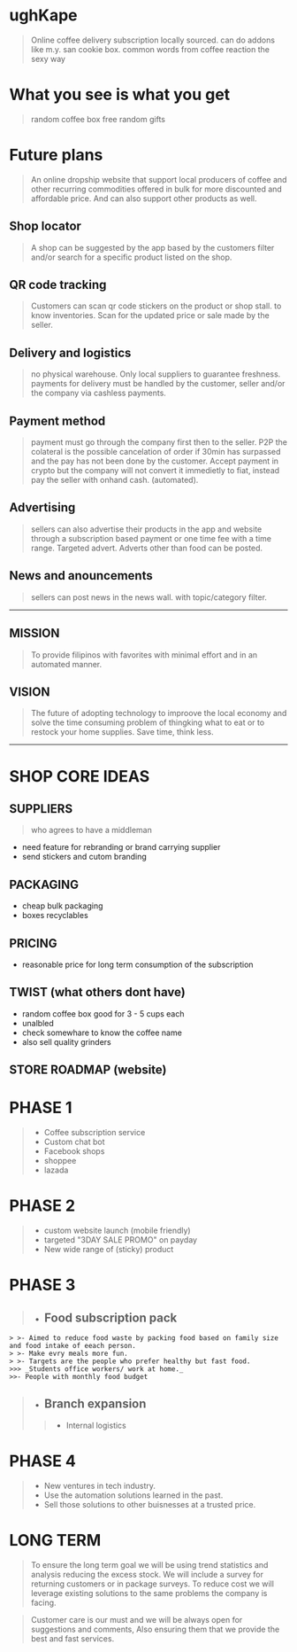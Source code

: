# ughKape
  > Online coffee delivery subscription locally sourced.
  > can do addons like m.y. san cookie box.
  > common words from coffee reaction the sexy way

# What you see is what you get
  > random coffee box
  > free random gifts

# Future plans
  > An online dropship website that support local producers of coffee and other recurring commodities offered in bulk for more discounted and affordable price. And can also  support other products as well.

## Shop locator
  > A shop can be suggested by the app based by the customers filter and/or search for a specific product listed on the shop.

## QR code tracking
  > Customers can scan qr code stickers on the product or shop stall. to know inventories.
  Scan for the updated price or sale made by the seller.

## Delivery and logistics
  > no physical warehouse. Only local suppliers to guarantee freshness.
  payments for delivery must be handled by the customer, seller and/or the company via cashless payments.
 
## Payment method
  > payment must go through the company first then to the seller.
  P2P the colateral is the possible cancelation of order if 30min has surpassed and the pay has not been done by the customer.
  Accept payment in crypto but the company will not convert it immedietly to fiat, instead pay the seller with onhand cash. (automated).

## Advertising
  > sellers can also advertise their products in the app and website through a subscription based payment or one time fee with a time range.
  Targeted advert.
  Adverts other than food can be posted.

## News and anouncements
  > sellers can post news in the news wall.
  with topic/category filter.

----------------------------------------------------------------------------------------------

## MISSION
> To provide filipinos with favorites with minimal effort and in an automated manner.

## VISION
> The future of adopting technology to improove the local economy and solve the time consuming problem of thingking what to eat or to restock your home supplies.
> Save time, think less.

----------------------------------------------------------------------------------------------

# SHOP CORE IDEAS

## SUPPLIERS	
> who agrees to have a middleman
- need feature for rebranding or brand carrying supplier
- send stickers and cutom branding 

## PACKAGING
- cheap bulk packaging
- boxes recyclables

## PRICING
- reasonable price for long term consumption of the subscription 

## TWIST (what others dont have)
- random coffee box good for 3 - 5 cups each
- unalbled
- check somewhare to know the coffee name
- also sell quality grinders

## STORE ROADMAP (website)
# PHASE 1
> - Coffee subscription service
> - Custom chat bot
> - Facebook shops
> - shoppee
> - lazada

# PHASE 2
> - custom website launch (mobile friendly)
> - targeted "3DAY SALE PROMO" on payday
> - New wide range of (sticky) product

# PHASE 3
> - ## Food subscription pack
	> >- Aimed to reduce food waste by packing food based on family size and food intake of eeach person.
	> >- Make evry meals more fun.
	> >- Targets are the people who prefer healthy but fast food.
	>>> _Students office workers/ work at home._
	>>- People with monthly food budget

> - ## Branch expansion
>>- Internal logistics

# PHASE 4
> - New ventures in tech industry.
> - Use the automation solutions learned in the past.
> - Sell those solutions to other buisnesses at a trusted price.

# LONG TERM
> To ensure the long term goal we will be using trend statistics and analysis reducing the excess stock. We will include a survey for returning customers or in package surveys. To reduce cost we will leverage existing solutions to the same problems the company is facing.

> Customer care is our must and we will be always open for suggestions and comments, Also ensuring them that we provide the best and fast services. 
